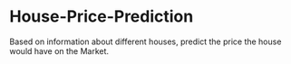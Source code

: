 # House-Price-Prediction
Based on information about different houses, predict the price the house would have on the Market.
